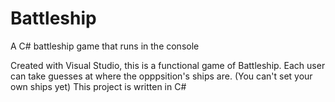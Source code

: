 # Battleship
A C# battleship game that runs in the console

Created with Visual Studio, this is a functional game of Battleship. Each user can take guesses at where the opppsition's ships are. (You can't set your own ships yet)
This project is written in C#
